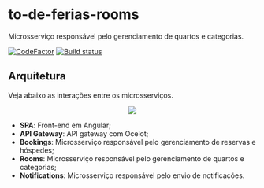 # to-de-ferias-rooms
Microsserviço responsável pelo gerenciamento de quartos e categorias.

[![CodeFactor](https://www.codefactor.io/repository/github/wesleycosta/to-de-ferias-bookings/badge)](https://www.codefactor.io/repository/github/wesleycosta/to-de-ferias-rooms)
[![Build status](https://wlcosta.visualstudio.com/to-de-ferias/_apis/build/status/to-de-ferias-rooms-ci)](https://wlcosta.visualstudio.com/to-de-ferias/_build/latest?definitionId=8)

## Arquitetura
Veja abaixo as interações entre os microsserviços.

<p align="center">
  <img src="https://github.com/wesleycosta/to-de-ferias-bookings/blob/main/docs/architecture.png" />
</p>

- **SPA**: Front-end em Angular;
- **API Gateway**: API gateway com Ocelot;
- **Bookings**: Microsserviço responsável pelo gerenciamento de reservas e hóspedes;
- **Rooms**: Microsserviço responsável pelo gerenciamento de quartos e categorias;
- **Notifications**: Microsserviço responsável pelo envio de notificações.

